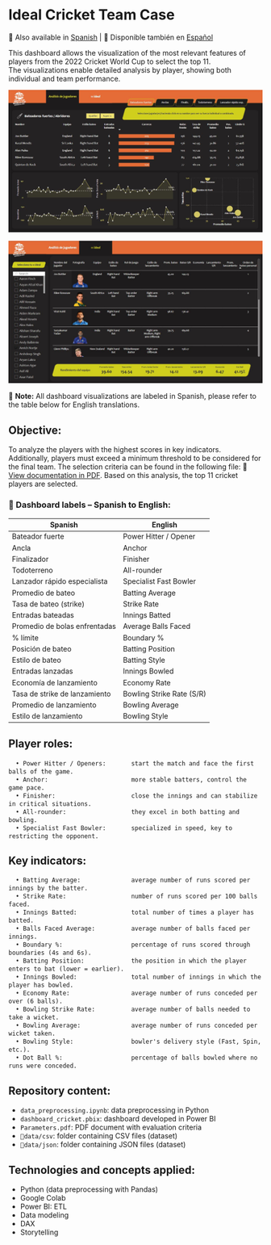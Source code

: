 # Ideal Cricket Team Case

📌 Also available in [Spanish](README.es.md) | 📌 Disponible también en [Español](README.es.md)

This dashboard allows the visualization of the most relevant features of players from the 2022 Cricket World Cup to select the top 11.  
The visualizations enable detailed analysis by player, showing both individual and team performance.

![](dashboard_analisis_jugadores.JPG)

![](dashboard_11ideal.JPG)

📌 **Note:** All dashboard visualizations are labeled in Spanish, please refer to the table below for English translations.

## Objective:

To analyze the players with the highest scores in key indicators. Additionally, players must exceed a minimum threshold to be considered for the final team. The selection criteria can be found in the following file: 📄 [View documentation in PDF](./Parameters.pdf). Based on this analysis, the top 11 cricket players are selected.

### 📌 Dashboard labels – Spanish to English:

| Spanish                         | English                           |
|---------------------------------|------------------------------------|
| Bateador fuerte                 | Power Hitter / Opener             |
| Ancla                           | Anchor                             |
| Finalizador                     | Finisher                           |
| Todoterreno                     | All-rounder                        |
| Lanzador rápido especialista    | Specialist Fast Bowler             |
| Promedio de bateo               | Batting Average                    |
| Tasa de bateo (strike)          | Strike Rate                        |
| Entradas bateadas               | Innings Batted                     |
| Promedio de bolas enfrentadas  | Average Balls Faced           |
| % límite                        | Boundary %                         |
| Posición de bateo               | Batting Position                   |
| Estilo de bateo               | Batting Style                   |
| Entradas lanzadas               | Innings Bowled                     |
| Economía de lanzamiento         | Economy Rate                       |
| Tasa de strike de lanzamiento   | Bowling Strike Rate (S/R)             |
| Promedio de lanzamiento         | Bowling Average                    |
| Estilo de lanzamiento           | Bowling Style                      |

## Player roles:
```
  • Power Hitter / Openers:       start the match and face the first balls of the game.
  • Anchor:                       more stable batters, control the game pace.
  • Finisher:                     close the innings and can stabilize in critical situations.
  • All-rounder:                  they excel in both batting and bowling.
  • Specialist Fast Bowler:       specialized in speed, key to restricting the opponent.
```

## Key indicators:
```
  • Batting Average:              average number of runs scored per innings by the batter.
  • Strike Rate:                  number of runs scored per 100 balls faced.
  • Innings Batted:               total number of times a player has batted.
  • Balls Faced Average:          average number of balls faced per innings.
  • Boundary %:                   percentage of runs scored through boundaries (4s and 6s).
  • Batting Position:             the position in which the player enters to bat (lower = earlier).
  • Innings Bowled:               total number of innings in which the player has bowled.
  • Economy Rate:                 average number of runs conceded per over (6 balls).
  • Bowling Strike Rate:          average number of balls needed to take a wicket.
  • Bowling Average:              average number of runs conceded per wicket taken.
  • Bowling Style:                bowler's delivery style (Fast, Spin, etc.).
  • Dot Ball %:                   percentage of balls bowled where no runs were conceded.
```

## Repository content:

- `data_preprocessing.ipynb`: data preprocessing in Python
- `dashboard_cricket.pbix`: dashboard developed in Power BI
- `Parameters.pdf`: PDF document with evaluation criteria
- `📁data/csv`: folder containing CSV files (dataset)
- `📁data/json`: folder containing JSON files (dataset)

## Technologies and concepts applied:
  - Python (data preprocessing with Pandas)
  - Google Colab
  - Power BI: ETL
  - Data modeling
  - DAX
  - Storytelling
